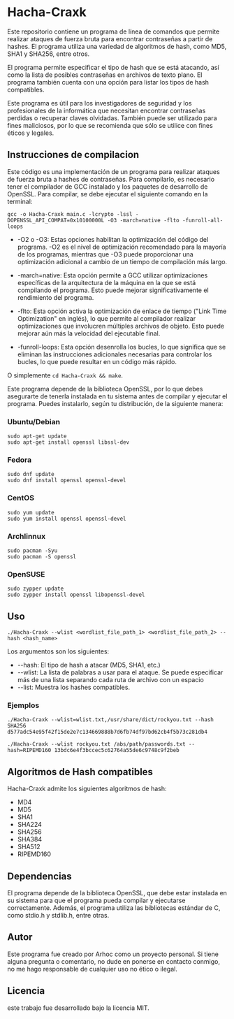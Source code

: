# Hacha-Craxk
Este repositorio contiene un programa de línea de comandos que permite realizar ataques de fuerza bruta para encontrar contraseñas a partir de hashes. El programa utiliza una variedad de algoritmos de hash, como MD5, SHA1 y SHA256, entre otros.

El programa permite especificar el tipo de hash que se está atacando, así como la lista de posibles contraseñas en archivos de texto plano. El programa también cuenta con una opción para listar los tipos de hash compatibles.

Este programa es útil para los investigadores de seguridad y los profesionales de la informática que necesitan encontrar contraseñas perdidas o recuperar claves olvidadas. También puede ser utilizado para fines maliciosos, por lo que se recomienda que sólo se utilice con fines éticos y legales.

## Instrucciones de compilacion
Este código es una implementación de un programa para realizar ataques de fuerza bruta a hashes de contraseñas. Para compilarlo, es necesario tener el compilador de GCC instalado y los paquetes de desarrollo de OpenSSL. Para compilar, se debe ejecutar el siguiente comando en la terminal:
```
gcc -o Hacha-Craxk main.c -lcrypto -lssl -DOPENSSL_API_COMPAT=0x10100000L -O3 -march=native -flto -funroll-all-loops
```

- -O2 o -O3: Estas opciones habilitan la optimización del código del programa. -O2 es el nivel de optimización recomendado para la mayoría de los programas, mientras que -O3 puede proporcionar una optimización adicional a cambio de un tiempo de compilación más largo.

- -march=native: Esta opción permite a GCC utilizar optimizaciones específicas de la arquitectura de la máquina en la que se está compilando el programa. Esto puede mejorar significativamente el rendimiento del programa.

- -flto: Esta opción activa la optimización de enlace de tiempo ("Link Time Optimization" en inglés), lo que permite al compilador realizar optimizaciones que involucren múltiples archivos de objeto. Esto puede mejorar aún más la velocidad del ejecutable final.

- -funroll-loops: Esta opción desenrolla los bucles, lo que significa que se eliminan las instrucciones adicionales necesarias para controlar los bucles, lo que puede resultar en un código más rápido.

O simplemente `cd Hacha-Craxk && make`.

Este programa depende de la biblioteca OpenSSL, por lo que debes asegurarte de tenerla instalada en tu sistema antes de compilar y ejecutar el programa. Puedes instalarlo, según tu distribución, de la siguiente manera:

### Ubuntu/Debian
```
sudo apt-get update
sudo apt-get install openssl libssl-dev
```

### Fedora
```
sudo dnf update
sudo dnf install openssl openssl-devel
```

### CentOS
```
sudo yum update
sudo yum install openssl openssl-devel
```

### Archlinnux
```
sudo pacman -Syu
sudo pacman -S openssl
``` 

### OpenSUSE
```
sudo zypper update
sudo zypper install openssl libopenssl-devel
```


## Uso
```
./Hacha-Craxk --wlist <wordlist_file_path_1> <wordlist_file_path_2> --hash <hash_name>
```
Los argumentos son los siguientes:
- --hash: El tipo de hash a atacar (MD5, SHA1, etc.)
- --wlist: La lista de palabras a usar para el ataque. Se puede especificar más de una lista separando cada ruta de archivo con un espacio
- --list: Muestra los hashes compatibles.

### Ejemplos
```
./Hacha-Craxk --wlist=wlist.txt,/usr/share/dict/rockyou.txt --hash SHA256 d577adc54e95f42f15de2e7c134669888b7d6fb74df97bd62cb4f5b73c281db4
``` 
```
./Hacha-Craxk --wlist rockyou.txt /abs/path/passwords.txt --hash=RIPEMD160 13bdc6e4f3bccec5c62764a55de6c9748c9f2beb
``` 

## Algoritmos de Hash compatibles

Hacha-Craxk admite los siguientes algoritmos de hash:

- MD4
- MD5
- SHA1
- SHA224
- SHA256
- SHA384
- SHA512
- RIPEMD160

## Dependencias

El programa depende de la biblioteca OpenSSL, que debe estar instalada en su sistema para que el programa pueda compilar y ejecutarse correctamente. Además, el programa utiliza las bibliotecas estándar de C, como stdio.h y stdlib.h, entre otras.

## Autor

Este programa fue creado por Arhoc como un proyecto personal. Si tiene alguna pregunta o comentario, no dude en ponerse en contacto conmigo, no me hago responsable de cualquier uso no ético o ilegal.

## Licencia

este trabajo fue desarrollado bajo la licencia MIT.
